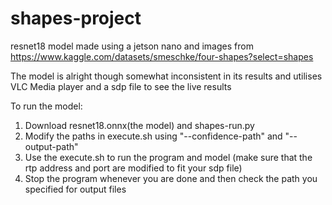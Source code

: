 # shapes-project
resnet18 model made using a jetson nano and images from https://www.kaggle.com/datasets/smeschke/four-shapes?select=shapes

The model is alright though somewhat inconsistent in its results and utilises VLC Media player and a sdp file to see the live results

To run the model:
1. Download resnet18.onnx(the model) and shapes-run.py
2. Modify the paths in execute.sh using "--confidence-path" and "--output-path"
3. Use the execute.sh to run the program and model (make sure that the rtp address and port are modified to fit your sdp file)
4. Stop the program whenever you are done and then check the path you specified for output files
